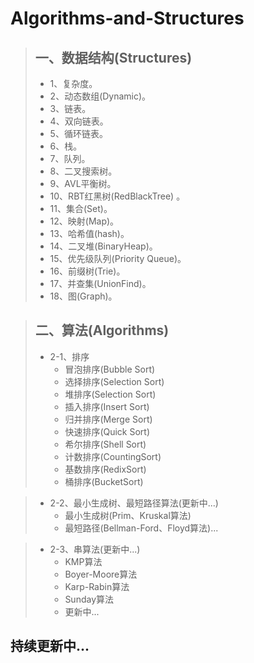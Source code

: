 # Algorithms-and-Structures

> ## 一、数据结构(Structures)   
> * 1、复杂度。
> * 2、动态数组(Dynamic)。
> * 3、链表。
> * 4、双向链表。
> * 5、循环链表。
> * 6、栈。
> * 7、队列。
> * 8、二叉搜索树。
> * 9、AVL平衡树。
> * 10、RBT红黑树(RedBlackTree) 。
> * 11、集合(Set)。
> * 12、映射(Map)。
> * 13、哈希值(hash)。
> * 14、二叉堆(BinaryHeap)。
> * 15、优先级队列(Priority Queue)。
> * 16、前缀树(Trie)。
> * 17、并查集(UnionFind)。
> * 18、图(Graph)。

> ## 二、算法(Algorithms)
> * 2-1、排序
>    * 冒泡排序(Bubble Sort)
>    * 选择排序(Selection Sort)
>    * 堆排序(Selection Sort)
>    * 插入排序(Insert Sort)
>    * 归并排序(Merge Sort)
>    * 快速排序(Quick Sort)
>    * 希尔排序(Shell Sort)
>    * 计数排序(CountingSort)
>    * 基数排序(RedixSort)
>    * 桶排序(BucketSort)

> * 2-2、最小生成树、最短路径算法(更新中...)
>    * 最小生成树(Prim、Kruskal算法)
>    * 最短路径(Bellman-Ford、Floyd算法)...

> * 2-3、串算法(更新中...)
>    * KMP算法
>    * Boyer-Moore算法
>    * Karp-Rabin算法
>    * Sunday算法
>    * 更新中...

 持续更新中...
 ----------
    

